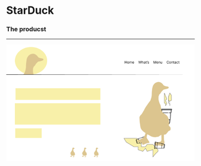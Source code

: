 # StarDuck
### The producst

<hr />

<img src="assets\StarDucks.png" />

<!-- linear-gradient(0deg, #432371ff, #714674ff, #9f6976ff, #cc8b79ff, #faae7bff -->
